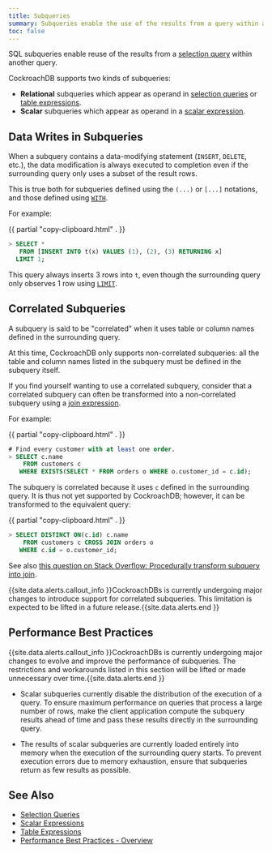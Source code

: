 ```yaml
---
title: Subqueries
summary: Subqueries enable the use of the results from a query within another query.
toc: false
---
```


SQL subqueries enable reuse of the results from a [selection query](selection-queries.html) within another query.

CockroachDB supports two kinds of subqueries:

- **Relational** subqueries which appear as operand in [selection queries](selection-queries.html) or [table expressions](table-expressions.html).
- **Scalar** subqueries which appear as operand in a [scalar expression](scalar-expressions.html).

## Data Writes in Subqueries

When a subquery contains a data-modifying statement (`INSERT`,
`DELETE`, etc.), the data modification is always executed to
completion even if the surrounding query only uses a subset of the
result rows.

This is true both for subqueries defined using the `(...)` or `[...]`
notations, and those defined using
[`WITH`](common-table-expressions.html).

For example:

{{ partial "copy-clipboard.html" . }}
~~~ sql
> SELECT *
   FROM [INSERT INTO t(x) VALUES (1), (2), (3) RETURNING x]
  LIMIT 1;
~~~

This query always inserts 3 rows into `t`, even though the surrounding
query only observes 1 row using [`LIMIT`](limit-offset.html).

## Correlated Subqueries

A subquery is said to be "correlated" when it uses table or column
names defined in the surrounding query.

At this time, CockroachDB only supports non-correlated subqueries: all the table and column names listed in the subquery must be defined in the subquery itself.

If you find yourself wanting to use a correlated subquery, consider that a correlated subquery can often be transformed into a non-correlated subquery using a [join expression](joins.html).

For example:

{{ partial "copy-clipboard.html" . }}
~~~ sql
# Find every customer with at least one order.
> SELECT c.name
    FROM customers c
   WHERE EXISTS(SELECT * FROM orders o WHERE o.customer_id = c.id);
~~~

The subquery is correlated because it uses `c` defined in the
surrounding query. It is thus not yet supported by CockroachDB;
however, it can be transformed to the equivalent query:

{{ partial "copy-clipboard.html" . }}
~~~ sql
> SELECT DISTINCT ON(c.id) c.name
    FROM customers c CROSS JOIN orders o
   WHERE c.id = o.customer_id;
~~~

See also [this question on Stack Overflow: Procedurally transform subquery into join](https://stackoverflow.com/questions/1772609/procedurally-transform-subquery-into-join).

{{site.data.alerts.callout_info }}CockroachDBs is currently undergoing major changes to introduce support for correlated subqueries. This limitation is expected to be lifted in a future release.{{site.data.alerts.end }}

## Performance Best Practices

{{site.data.alerts.callout_info }}CockroachDBs is currently undergoing major changes to evolve and improve the performance of subqueries. The restrictions and workarounds listed in this section will be lifted or made unnecessary over time.{{site.data.alerts.end }}

- Scalar subqueries currently disable the distribution of the execution of a query. To ensure maximum performance on queries that process a large number of rows, make the client application compute the subquery results ahead of time and pass these results directly in the surrounding query.

- The results of scalar subqueries are currently loaded entirely into memory when the execution of the surrounding query starts. To prevent execution errors due to memory exhaustion, ensure that subqueries return as few results as possible.

## See Also

- [Selection Queries](selection-queries.html)
- [Scalar Expressions](scalar-expressions.html)
- [Table Expressions](table-expressions.html)
- [Performance Best Practices - Overview](performance-best-practices-overview.html)
